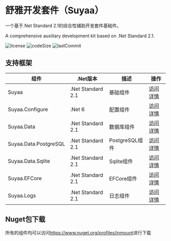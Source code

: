 # 舒雅开发套件（Suyaa）

一个基于.Net Standard 2.1的综合性辅助开发套件基础件。

A comprehensive auxiliary development kit based on .Net Standard 2.1.

![license](https://img.shields.io/github/license/suyaas/suyaa)
![codeSize](https://img.shields.io/github/languages/code-size/suyaas/suyaa)
![lastCommit](https://img.shields.io/github/last-commit/suyaas/suyaa)

## 支持框架

| 组件 | .Net版本 | 描述 | 操作 |
| ---- | ----- | ---- | ---- |
| Suyaa | .Net Standard 2.1 | 基础组件 | [访问详情](https://github.com/Suyaas/Suyaa) |
| Suyaa.Configure | .Net 6 | 配置组件 | [访问详情](https://github.com/Suyaas/Suyaa/tree/main/Suyaa.Configure) |
| Suyaa.Data | .Net Standard 2.1 | 数据库组件 | [访问详情](https://github.com/Suyaas/Suyaa/tree/main/Suyaa.Data) |
| Suyaa.Data.PostgreSQL | .Net Standard 2.1 | PostgreSQL组件 | [访问详情](https://github.com/Suyaas/Suyaa/tree/main/Suyaa.Data.PostgreSQL) |
| Suyaa.Data.Sqlite | .Net Standard 2.1 | Sqlite组件 | [访问详情](https://github.com/Suyaas/Suyaa/tree/main/Suyaa.Data.Sqlite) |
| Suyaa.EFCore | .Net Standard 2.1 | EFCore组件 | [访问详情](https://github.com/Suyaas/Suyaa/tree/main/Suyaa.EFCore) |
| Suyaa.Logs | .Net Standard 2.1 | 日志组件 | [访问详情](https://github.com/Suyaas/Suyaa/tree/main/Suyaa.Logs) |

## Nuget包下载

所有的组件均可以访问<https://www.nuget.org/profiles/inmount>进行下载
